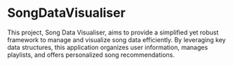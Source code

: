 # SongDataVisualiser
This project, Song Data Visualiser, aims to provide a simplified yet robust framework to manage and visualize song data efficiently. By leveraging key data structures, this application organizes user information, manages playlists, and offers personalized song recommendations.
